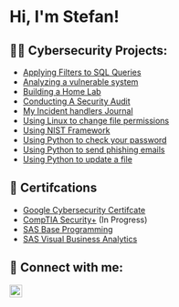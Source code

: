 <h1>Hi, I'm Stefan!</h1>

<h2>👨‍💻 Cybersecurity Projects:</h2>

-  [Applying Filters to SQL Queries](https://github.com/stef20p/Applying-filters-to-SQL-Queries)
-  [Analyzing a vulnerable system](https://github.com/stef20p/Analysis-of-a-vulnerable-system/tree/main)
-  [Building a Home Lab](https://github.com/stef20p/HomeLab)
-  [Conducting A Security Audit](https://github.com/stef20p/Conducting-a-Security-Audit/tree/main)
-  [My Incident handlers Journal](https://github.com/stef20p/Incident-Handler-s-Journal)
-  [Using Linux to change file permissions](https://github.com/stef20p/Using-Linux-for-file-permissions)  
-  [Using NIST Framework](https://github.com/stef20p/NIST-Framework-to-respond-to-an-incident)
-  [Using Python to check your password](https://github.com/stef20p/HaveIBeenPwned) 
-  [Using Python to send phishing emails](https://github.com/stef20p/Using-Python-to-send-Phishing-Emails)
-  [Using Python to update a file](https://github.com/stef20p/Updating-a-file-through-Python)
 

<h2>📃 Certifcations </h2> 


- [Google Cybersecurity Certifcate](https://www.credly.com/badges/a3d4e7ed-b778-4818-ac1a-22b15c58bedc)
- [CompTIA Security+](https://www.comptia.org/certifications/security) (In Progress)
- [SAS Base Programming](https://www.credly.com/badges/a381224c-1fe7-4df5-98b4-e116de50b849/public_url)
- [SAS Visual Business Analytics](https://www.credly.com/badges/68f040c3-380f-46bc-a7e7-960b1dcb57fa/public_url)
<h2> 🤳 Connect with me:</h2>

[<img align="left" alt="JoshMadakor | LinkedIn" width="22px" src="https://cdn.jsdelivr.net/npm/simple-icons@v3/icons/linkedin.svg" />][linkedin]

[linkedin]: https://www.linkedin.com/in/stefan-paunovic-b06784257/

<!--
**joshmadakor1/joshmadakor1** is a ✨ _special_ ✨ repository because its `README.md` (this file) appears on your GitHub profile.

Here are some ideas to get you started:

- 🔭 I’m currently working on ...
- 🌱 I’m currently learning ...
- 👯 I’m looking to collaborate on ...
- 🤔 I’m looking for help with ...
- 💬 Ask me about ...
- 📫 How to reach me: ...
- 😄 Pronouns: ...
- ⚡ Fun fact: ...
-->
